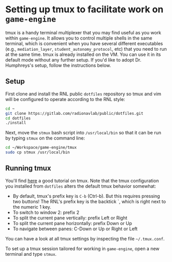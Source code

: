 # Setting up tmux to facilitate work on `game-engine`

tmux is a handy terminal multiplexer that you may find useful as you work
within `game-engine`.  It allows you to control multiple shells in the same
terminal, which is convenient when you have several different executables
(e.g., `mediation_layer`, `student_autonomy_protocol`, etc) that you need to
run at the same time.  tmux is already installed on the VM.  You can use it in
its default mode without any further setup.  If you'd like to adopt
Dr. Humphreys's setup, follow the instructions below.

## Setup

First clone and install the RNL public `dotfiles` repository so tmux and vim
will be configured to operate according to the RNL style:
```bash
cd ~
git clone https://gitlab.com/radionavlab/public/dotfiles.git
cd dotfiles
./install
```

Next, move the `stmux` bash script into `/usr/local/bin` so that it can be run
by typing `stmux` on the command line:
```bash
cd ~/Workspace/game-engine/tmux
sudo cp stmux /usr/local/bin
```

## Running tmux

You'll find
[here](https://www.hamvocke.com/blog/a-quick-and-easy-guide-to-tmux/) a good
tutorial on tmux. Note that the tmux configuration you installed from
`dotfiles` alters the default tmux behavior somewhat:

- By default, tmux's prefix key is `C-b` (Ctrl-b).  But this requires pressing
  two buttons!  The RNL's prefix key is the backtick `, which is right
  next to the numeric 1 key.
- To switch to window 2: prefix 2
- To split the current pane vertically: prefix Left or Right
- To split the current pane horizontally: prefix Down or Up
- To navigate between panes: C-Down or Up or Right or Left

You can have a look at all tmux settings by inspecting the file
`~/.tmux.conf`.

To set up a tmux session tailored for working in `game-engine`, open a new
terminal and type `stmux`.

